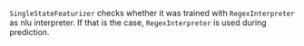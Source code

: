 `SingleStateFeaturizer` checks whether it was trained with `RegexInterpreter` as
nlu interpreter. If that is the case, `RegexInterpreter` is used during prediction.
